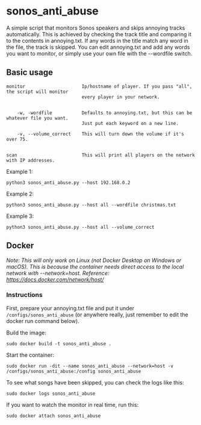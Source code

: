 # sonos_anti_abuse
A simple script that monitors Sonos speakers and skips annoying tracks automatically. This is achieved by checking the track title and comparing it to the contents in annoying.txt. If any words in the title match any word in the file, the track is skipped. You can edit annoying.txt and add any words you want to monitor, or simply use your own file with the --wordfile switch.


## Basic usage
    
    monitor      		        Ip/hostname of player. If you pass "all", the script will monitor 
				                every player in your network.


        -w, -wordfile  		    Defaults to annoying.txt, but this can be whatever file you want. 
                		        Just put each keyword on a new line.

        -v, --volume_correct    This will turn down the volume if it's over 75.


    scan                        This will print all players on the network with IP addresses.
    

Example 1:
      

`python3 sonos_anti_abuse.py --host 192.168.0.2`


Example 2:      


`python3 sonos_anti_abuse.py --host all --wordfile christmas.txt`


Example 3:      


`python3 sonos_anti_abuse.py --host all --volume_correct` 


## Docker

*Note: This will only work on Linux (not Docker Desktop on Windows or macOS). This is because the container needs direct access to the local network with --network=host. Reference: https://docs.docker.com/network/host/*


### Instructions

First, prepare your annoying.txt file and put it under `/configs/sonos_anti_abuse` (or anywhere really, just remember to edit the docker run command below).


Build the image:


`sudo docker build -t sonos_anti_abuse .`


Start the container:


`sudo docker run -dit --name sonos_anti_abuse --network=host -v /configs/sonos_anti_abuse:/config sonos_anti_abuse`


To see what songs have been skipped, you can check the logs like this:


`sudo docker logs sonos_anti_abuse`


If you want to watch the monitor in real time, run this:


`sudo docker attach sonos_anti_abuse`
